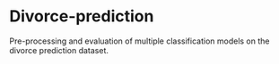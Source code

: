# Divorce-prediction
Pre-processing and evaluation of multiple classification models on the divorce prediction dataset.
